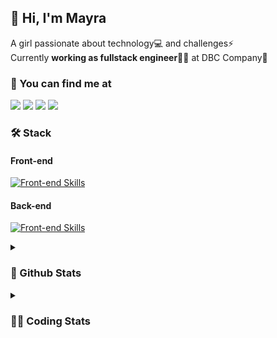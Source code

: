 ## 👋 Hi, I'm Mayra

A girl passionate about technology💻 and challenges⚡  
Currently **working as fullstack engineer**👩‍💻 at DBC Company🚀   

### 💬 You can find me at

<a href="https://mayra.dev" target="_blank" rel="noopener"><img src="https://img.shields.io/badge/-mayra.dev-005FED?style=flat&logo=Google-chrome&logoColor=white"/></a>
<a href="https://linkedin.com/in/mayraamaral" target="_blank" rel="noopener"><img src="https://img.shields.io/badge/-/mayraamaral-0077B5?style=flat&logo=Linkedin&logoColor=white"/></a>
<a href="mailto:mayra@mayra.dev" target="_blank" rel="noopener"><img src="https://img.shields.io/badge/-mayra@mayra.dev-D14836?style=flat&logo=Gmail&logoColor=white"/></a>
<a href="" target="_blank" rel="noopener"><img src="https://img.shields.io/badge/-mayraamaral-7289DA?style=flat&logo=Discord&logoColor=white"/></a>

### 🛠️ Stack
#### Front-end

[![Front-end Skills](https://skillicons.dev/icons?i=react,next,redux,styledcomponents,html,css,sass,js,ts,figma)](https://skillicons.dev)
#### Back-end

[![Front-end Skills](https://skillicons.dev/icons?i=java,spring,hibernate,aws,idea,postgres,mysql,git,linux,bash,nodejs,docker,kubernetes,jenkins)](https://skillicons.dev)


<details>
    <summary><h3>📌 Github Stats</h3></summary>
    <div align="center">
        <table>
      <td><img height="160em" src="https://github-readme-stats.vercel.app/api?username=mayraamaral&show_icons=true&theme=algolia&hide_border=true&hide=stars&count_private=true" alt="Readme stats"></td>
      <td><img height="160em" src="https://github-readme-stats.vercel.app/api/top-langs/?username=mayraamaral&&layout=compact&&theme=algolia&hide_border=true&langs_count=6" alt="Language stats"></td>
       </table>
  </div> 
    

  <p align="center">
    <img src="https://github-readme-streak-stats.herokuapp.com?user=mayraamaral&theme=dark&hide_border=true&date_format=j%20M%5B%20Y%5D&locale=pt-br&background=050F2C&ring=0195DD&fire=23AA7D&currStreakLabel=23AA7D" alt="Streak stats">
  </p> 
</details>

<details>
  <summary><h3>👩‍💻 Coding Stats</h3></summary>
  
  <!--START_SECTION:waka-->
![Code Time](http://img.shields.io/badge/Code%20Time-255%20hrs%2040%20mins-blue)

**🐱 My GitHub Data** 

> 📦 579.2 kB Used in GitHub's Storage 
 > 
> 🏆 117 Contributions in the Year 2024
 > 
> 🚫 Not Opted to Hire
 > 
> 📜 49 Public Repositories 
 > 
> 🔑 29 Private Repositories 
 > 
**I'm an Early 🐤** 

```text
🌞 Morning                328 commits         ███░░░░░░░░░░░░░░░░░░░░░░   10.56 % 
🌆 Daytime                1746 commits        ██████████████░░░░░░░░░░░   56.23 % 
🌃 Evening                893 commits         ███████░░░░░░░░░░░░░░░░░░   28.76 % 
🌙 Night                  138 commits         █░░░░░░░░░░░░░░░░░░░░░░░░   04.44 % 
```
📅 **I'm Most Productive on Monday** 

```text
Monday                   605 commits         █████░░░░░░░░░░░░░░░░░░░░   19.48 % 
Tuesday                  571 commits         █████░░░░░░░░░░░░░░░░░░░░   18.39 % 
Wednesday                414 commits         ███░░░░░░░░░░░░░░░░░░░░░░   13.33 % 
Thursday                 525 commits         ████░░░░░░░░░░░░░░░░░░░░░   16.91 % 
Friday                   529 commits         ████░░░░░░░░░░░░░░░░░░░░░   17.04 % 
Saturday                 169 commits         █░░░░░░░░░░░░░░░░░░░░░░░░   05.44 % 
Sunday                   292 commits         ██░░░░░░░░░░░░░░░░░░░░░░░   09.40 % 
```


📊 **This Week I Spent My Time On** 

```text
🕑︎ Time Zone: America/Sao_Paulo

💬 Programming Languages: 
Java                     2 hrs 57 mins       ████████████████████░░░░░   79.57 % 
Properties               13 mins             ██░░░░░░░░░░░░░░░░░░░░░░░   06.02 % 
Java Properties          10 mins             █░░░░░░░░░░░░░░░░░░░░░░░░   04.68 % 
Text                     10 mins             █░░░░░░░░░░░░░░░░░░░░░░░░   04.67 % 
XML                      8 mins              █░░░░░░░░░░░░░░░░░░░░░░░░   04.01 % 

🔥 Editors: 
Intellijidea             2 hrs 28 mins       █████████████████░░░░░░░░   66.31 % 
VS Code                  1 hr 15 mins        ████████░░░░░░░░░░░░░░░░░   33.69 % 

💻 Operating System: 
Linux                    3 hrs 43 mins       █████████████████████████   100.00 % 
```

**I Mostly Code in HTML** 

```text
HTML                     117 repos           ███████░░░░░░░░░░░░░░░░░░   26.12 % 
Java                     112 repos           ██████░░░░░░░░░░░░░░░░░░░   25.00 % 
JavaScript               100 repos           ██████░░░░░░░░░░░░░░░░░░░   22.32 % 
PLSQL                    1 repo              ░░░░░░░░░░░░░░░░░░░░░░░░░   00.22 % 
C#                       1 repo              ░░░░░░░░░░░░░░░░░░░░░░░░░   00.22 % 
```




 Last Updated on 26/02/2024 18:51:26 UTC
<!--END_SECTION:waka-->

</details>
